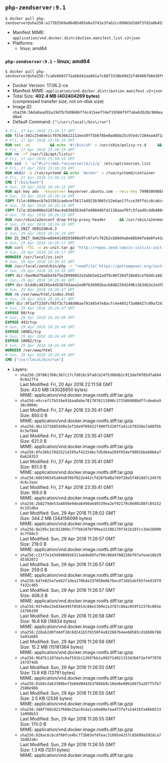 ## `php-zendserver:9.1`

```console
$ docker pull php-zendserver@sha256:a17392569a06d85d65e6a3741e3fab2cc098b5d18df3fd2a0b453220d621a830
```

-	Manifest MIME: `application/vnd.docker.distribution.manifest.list.v2+json`
-	Platforms:
	-	linux; amd64

### `php-zendserver:9.1` - linux; amd64

```console
$ docker pull php-zendserver@sha256:7cade6b0377aab8d42aa041a7c8873338b49d32f404607b8e50f034e417abe50
```

-	Docker Version: 17.06.2-ce
-	Manifest MIME: `application/vnd.docker.distribution.manifest.v2+json`
-	Total Size: **402.4 MB (402404269 bytes)**  
	(compressed transfer size, not on-disk size)
-	Image ID: `sha256:56da0aad55a19dfb7b996067f4c415eef74ef19386f9f7abeb3b20c968ead8a4`
-	Default Command: `["\/usr\/local\/bin\/run"]`

```dockerfile
# Fri, 27 Apr 2018 23:30:17 GMT
ADD file:592c2540de1c707636622213ee30ff5b6f8be0a48bb25c97edc7204ea4df1a81 in / 
# Fri, 27 Apr 2018 23:30:18 GMT
RUN set -xe 		&& echo '#!/bin/sh' > /usr/sbin/policy-rc.d 	&& echo 'exit 101' >> /usr/sbin/policy-rc.d 	&& chmod +x /usr/sbin/policy-rc.d 		&& dpkg-divert --local --rename --add /sbin/initctl 	&& cp -a /usr/sbin/policy-rc.d /sbin/initctl 	&& sed -i 's/^exit.*/exit 0/' /sbin/initctl 		&& echo 'force-unsafe-io' > /etc/dpkg/dpkg.cfg.d/docker-apt-speedup 		&& echo 'DPkg::Post-Invoke { "rm -f /var/cache/apt/archives/*.deb /var/cache/apt/archives/partial/*.deb /var/cache/apt/*.bin || true"; };' > /etc/apt/apt.conf.d/docker-clean 	&& echo 'APT::Update::Post-Invoke { "rm -f /var/cache/apt/archives/*.deb /var/cache/apt/archives/partial/*.deb /var/cache/apt/*.bin || true"; };' >> /etc/apt/apt.conf.d/docker-clean 	&& echo 'Dir::Cache::pkgcache ""; Dir::Cache::srcpkgcache "";' >> /etc/apt/apt.conf.d/docker-clean 		&& echo 'Acquire::Languages "none";' > /etc/apt/apt.conf.d/docker-no-languages 		&& echo 'Acquire::GzipIndexes "true"; Acquire::CompressionTypes::Order:: "gz";' > /etc/apt/apt.conf.d/docker-gzip-indexes 		&& echo 'Apt::AutoRemove::SuggestsImportant "false";' > /etc/apt/apt.conf.d/docker-autoremove-suggests
# Fri, 27 Apr 2018 23:30:19 GMT
RUN rm -rf /var/lib/apt/lists/*
# Fri, 27 Apr 2018 23:30:19 GMT
RUN sed -i 's/^#\s*\(deb.*universe\)$/\1/g' /etc/apt/sources.list
# Fri, 27 Apr 2018 23:30:20 GMT
RUN mkdir -p /run/systemd && echo 'docker' > /run/systemd/container
# Fri, 27 Apr 2018 23:30:21 GMT
CMD ["/bin/bash"]
# Sun, 29 Apr 2018 10:26:13 GMT
RUN apt-key adv --keyserver keyserver.ubuntu.com --recv-key 799058698E65316A2E7A4FF42EAE1437F7D2C623     && echo "deb http://repos.zend.com/zend-server/9.1/deb_apache2.4 server non-free" >> /etc/apt/sources.list.d/zend-server.list     && apt-get update     && apt-get install -y       libmysqlclient20       unzip       git       curl       net-tools       zend-server-php-7.1=9.1.3+b165     && rm -rf /var/lib/apt/lists/*     && /usr/local/zend/bin/zendctl.sh stop
# Sun, 29 Apr 2018 10:26:14 GMT
COPY file:600eecb7e31561caebcef5617a4923b3065c52e6ae17fcce39ffdcc8ca6c41db in /etc/ 
# Sun, 29 Apr 2018 10:26:14 GMT
COPY file:82de006e31874ac4e03685b3e87e988446f42138aaaf0fc5faad9cddb48040ba in /etc/apache2/conf-available 
# Sun, 29 Apr 2018 10:26:15 GMT
RUN /usr/sbin/a2enconf drop-http-proxy-header      && /usr/sbin/a2enmod headers
# Sun, 29 Apr 2018 10:26:16 GMT
ENV ZS_INIT_VERSION=0.3
# Sun, 29 Apr 2018 10:26:16 GMT
ENV ZS_INIT_SHA256=e8d441d8503808e9fc0fafc762b2cb80d4a6e68b94fede0fe41efdeac10800cb
# Sun, 29 Apr 2018 10:26:17 GMT
RUN curl -fSL -o zs-init.tar.gz "http://repos.zend.com/zs-init/zs-init-docker-${ZS_INIT_VERSION}.tar.gz"     && echo "${ZS_INIT_SHA256} *zs-init.tar.gz" | sha256sum -c -     && mkdir /usr/local/zs-init     && tar xzf zs-init.tar.gz --strip-components=1 -C /usr/local/zs-init     && rm zs-init.tar.gz
# Sun, 29 Apr 2018 10:26:17 GMT
WORKDIR /usr/local/zs-init
# Sun, 29 Apr 2018 10:26:45 GMT
RUN /usr/local/zend/bin/php -r "readfile('https://getcomposer.org/installer');" | /usr/local/zend/bin/php     && /usr/local/zend/bin/php composer.phar update
# Sun, 29 Apr 2018 10:26:45 GMT
COPY dir:9ae9bd79a6b436f5e20998652e3abb5e62adf9c00f26df20e03cef6ddca46367 in /usr/local/bin 
# Sun, 29 Apr 2018 10:26:46 GMT
COPY dir:b14dbc48195e4d5367d3aea2ed0fb26985bacb8d8229d24961363db2e2edf8f0 in /usr/local/zend/var/plugins/ 
# Sun, 29 Apr 2018 10:26:47 GMT
RUN rm /var/www/html/index.html
# Sun, 29 Apr 2018 10:26:47 GMT
COPY dir:9f1a7f23dfcf85f3c7148d98ae7914654fe8acfc4e4651f3a08427c09af24198 in /var/www/html 
# Sun, 29 Apr 2018 10:26:47 GMT
EXPOSE 80/tcp
# Sun, 29 Apr 2018 10:26:48 GMT
EXPOSE 443/tcp
# Sun, 29 Apr 2018 10:26:48 GMT
EXPOSE 10081/tcp
# Sun, 29 Apr 2018 10:26:48 GMT
EXPOSE 10082/tcp
# Sun, 29 Apr 2018 10:26:48 GMT
WORKDIR /var/www/html
# Sun, 29 Apr 2018 10:26:49 GMT
CMD ["/usr/local/bin/run"]
```

-	Layers:
	-	`sha256:297061f60c367c17cfd016c97a8cb24f5308db2c913def0f85d7a6848c0a17fa`  
		Last Modified: Fri, 20 Apr 2018 22:11:58 GMT  
		Size: 43.0 MB (43026850 bytes)  
		MIME: application/vnd.docker.image.rootfs.diff.tar.gzip
	-	`sha256:e9ccef17b516e916aa8abe7817876211000c27150b908bdffcdeeba938cd004c`  
		Last Modified: Fri, 27 Apr 2018 23:35:41 GMT  
		Size: 850.0 B  
		MIME: application/vnd.docker.image.rootfs.diff.tar.gzip
	-	`sha256:dbc33716854d9e2ef2de9769422f498f5320ffa41cb79336e7a88fbb6c3ef844`  
		Last Modified: Fri, 27 Apr 2018 23:35:41 GMT  
		Size: 621.0 B  
		MIME: application/vnd.docker.image.rootfs.diff.tar.gzip
	-	`sha256:8fe36b178d25214195af42254bc7d5d64a269f654ef8801bbeb0b6a70a618353`  
		Last Modified: Fri, 27 Apr 2018 23:35:41 GMT  
		Size: 851.0 B  
		MIME: application/vnd.docker.image.rootfs.diff.tar.gzip
	-	`sha256:686596545a94a0f0bf822e442cfd28fbd8a769f28e5f4018d7c24576dc6c3aac`  
		Last Modified: Fri, 27 Apr 2018 23:35:41 GMT  
		Size: 169.0 B  
		MIME: application/vnd.docker.image.rootfs.diff.tar.gzip
	-	`sha256:2b8279de53a4856e9dea649da649339ea2ef92179c0e08188fc84152dc191dba`  
		Last Modified: Sun, 29 Apr 2018 11:28:02 GMT  
		Size: 344.2 MB (344156098 bytes)  
		MIME: application/vnd.docker.image.rootfs.diff.tar.gzip
	-	`sha256:8e295c3dc91200bc77fbb1076f99ea1519b179f341b16fcc3de2b090dc7f68c5`  
		Last Modified: Sun, 29 Apr 2018 11:26:57 GMT  
		Size: 219.0 B  
		MIME: application/vnd.docker.image.rootfs.diff.tar.gzip
	-	`sha256:c21f7e14349988936313ab9e88fa798c96d4700226bf67afeae16b29d5383872`  
		Last Modified: Sun, 29 Apr 2018 11:26:57 GMT  
		Size: 259.0 B  
		MIME: application/vnd.docker.image.rootfs.diff.tar.gzip
	-	`sha256:64fe025a7ed42f1dea170b4a337058e6676ecdf16b5abfb5fee91979f432c465`  
		Last Modified: Sun, 29 Apr 2018 11:26:57 GMT  
		Size: 406.0 B  
		MIME: application/vnd.docker.image.rootfs.diff.tar.gzip
	-	`sha256:93fe8e23e034e495f05814c88e1309e2a3787c86ac859f22376c093e24766199`  
		Last Modified: Sun, 29 Apr 2018 11:26:58 GMT  
		Size: 18.8 KB (18834 bytes)  
		MIME: application/vnd.docker.image.rootfs.diff.tar.gzip
	-	`sha256:228ab2d0fd4df28c0d241b5f0150f4a922887b4ee68583cd18b0b7885a93ab05`  
		Last Modified: Sun, 29 Apr 2018 11:26:59 GMT  
		Size: 15.2 MB (15181364 bytes)  
		MIME: application/vnd.docker.image.rootfs.diff.tar.gzip
	-	`sha256:95d7b1187da3c0af591b112697bb1a992f1d02115343b6f2ef4f7070247d74db`  
		Last Modified: Sun, 29 Apr 2018 11:26:55 GMT  
		Size: 13.8 KB (13791 bytes)  
		MIME: application/vnd.docker.image.rootfs.diff.tar.gzip
	-	`sha256:01b8cda63380bef3e04d9d42b378bbb9c10ee6e60b16675a26ff5fb72588e98b`  
		Last Modified: Sun, 29 Apr 2018 11:26:55 GMT  
		Size: 2.5 KB (2536 bytes)  
		MIME: application/vnd.docker.image.rootfs.diff.tar.gzip
	-	`sha256:340f70dc821f688e25ac014a1ce0e88e7eadf3fefa1441bfa46b65331a990b53`  
		Last Modified: Sun, 29 Apr 2018 11:26:55 GMT  
		Size: 170.0 B  
		MIME: application/vnd.docker.image.rootfs.diff.tar.gzip
	-	`sha256:028ac6cbcdf60fce4bc773b03efdfeac31995d4257c05699a592dca71bd82a6c`  
		Last Modified: Sun, 29 Apr 2018 11:26:55 GMT  
		Size: 1.3 KB (1251 bytes)  
		MIME: application/vnd.docker.image.rootfs.diff.tar.gzip
